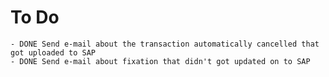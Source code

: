 # To Do
	- DONE Send e-mail about the transaction automatically cancelled that got uploaded to SAP
	- DONE Send e-mail about fixation that didn't got updated on to SAP